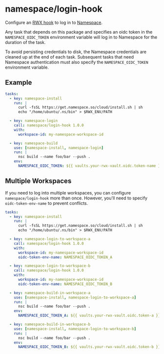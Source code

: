 # namespace/login-hook

Configure an [RWX hook](https://www.rwx.com/docs/mint/hooks) to log in to [Namespace](https://namespace.so/).

Any task that depends on this package and specifies an oidc token in the `NAMESPACE_OIDC_TOKEN` environment variable will log in to Namespace for the duration of the task.

To avoid persisting credentials to disk, the Namespace credentials are cleaned up at the end of each task. Subsequent
tasks that need Namespace authentication must also specify the `NAMESPACE_OIDC_TOKEN` environment variable.

## Example

```yaml
tasks:
  - key: namespace-install
    run: |
      curl -fsSL https://get.namespace.so/cloud/install.sh | sh
      echo "/home/ubuntu/.ns/bin" > $RWX_ENV/PATH

  - key: namespace-login
    call: namespace/login-hook 1.0.0
    with:
      workspace-id: my-namespace-workspace-id

  - key: namespace-build
    use: [namespace-install, namespace-login]
    run: |
      nsc build --name foo/bar --push .
    env:
      NAMESPACE_OIDC_TOKEN: ${{ vaults.your-rwx-vault.oidc.token-name }}
```

## Multiple Workspaces

If you need to log into multiple workspaces, you can configure `namespace/login-hook` more than once.
However, you'll need to specify `oidc-token-env-name` to prevent conflicts.

```yaml
tasks:
  - key: namespace-install
    run: |
      curl -fsSL https://get.namespace.so/cloud/install.sh | sh
      echo "/home/ubuntu/.ns/bin" > $RWX_ENV/PATH

  - key: namespace-login-to-workspace-a
    call: namespace/login-hook 1.0.0
    with:
      workspace-id: my-namespace-workspace-id
      oidc-token-env-name: NAMESPACE_OIDC_TOKEN_A

  - key: namespace-login-to-workspace-b
    call: namespace/login-hook 1.0.0
    with:
      workspace-id: my-namespace-workspace-id
      oidc-token-env-name: NAMESPACE_OIDC_TOKEN_B

  - key: namespace-build-in-workspace-a
    use: [namespace-install, namespace-login-to-workspace-a]
    run: |
      nsc build --name foo/bar --push .
    env:
      NAMESPACE_OIDC_TOKEN_A: ${{ vaults.your-rwx-vault.oidc.token-a }}

  - key: namespace-build-in-workspace-b
    use: [namespace-install, namespace-login-to-workspace-b]
    run: |
      nsc build --name foo/bar --push .
    env:
      NAMESPACE_OIDC_TOKEN_B: ${{ vaults.your-rwx-vault.oidc.token-b }}
```
